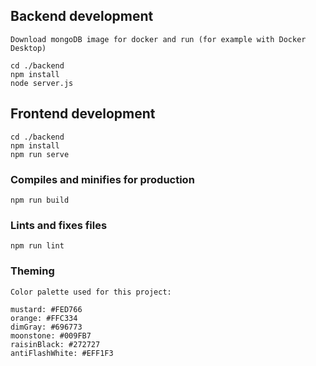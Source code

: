 ## Backend development
```
Download mongoDB image for docker and run (for example with Docker Desktop)

cd ./backend
npm install
node server.js
```

## Frontend development
```
cd ./backend
npm install
npm run serve
```

### Compiles and minifies for production
```
npm run build
```

### Lints and fixes files
```
npm run lint
```

### Theming
```
Color palette used for this project:

mustard: #FED766
orange: #FFC334
dimGray: #696773
moonstone: #009FB7
raisinBlack: #272727
antiFlashWhite: #EFF1F3
```